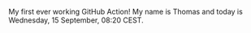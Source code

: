 My first ever working GitHub Action!
My name is Thomas and today is Wednesday, 15 September, 08:20 CEST. 

